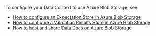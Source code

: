 To configure your Data Context to use Azure Blob Storage, see:
- [How to configure an Expectation Store in Azure Blob Storage](/docs/oss/guides/setup/configuring_metadata_stores/configure_expectation_stores)
- [How to configure a Validation Results Store in Azure Blob Storage](/docs/oss/guides/setup/configuring_metadata_stores/configure_result_stores)
- [How to host and share Data Docs on Azure Blob Storage](/docs/oss/guides/setup/configuring_data_docs/host_and_share_data_docs)